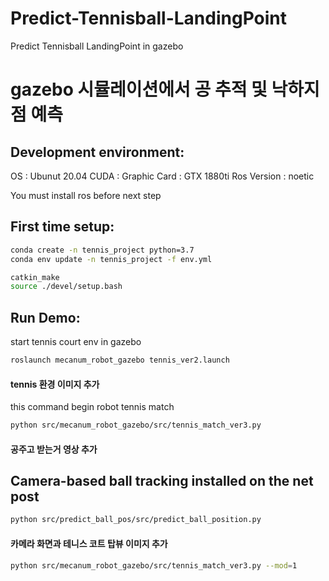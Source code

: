 # Predict-Tennisball-LandingPoint
Predict Tennisball  LandingPoint in gazebo

# gazebo 시뮬레이션에서 공 추적 및 낙하지점 예측

## Development environment:

OS : Ubunut 20.04
CUDA :
Graphic Card : GTX 1880ti
Ros Version : noetic

You must install ros before next step

## First time setup:

```bash
conda create -n tennis_project python=3.7
conda env update -n tennis_project -f env.yml

catkin_make
source ./devel/setup.bash
```

## Run Demo:

start tennis court env in gazebo

```bash
roslaunch mecanum_robot_gazebo tennis_ver2.launch
```
#### tennis 환경 이미지 추가


this command begin robot tennis match 
```bash
python src/mecanum_robot_gazebo/src/tennis_match_ver3.py
```
#### 공주고 받는거 영상 추가


## Camera-based ball tracking installed on the net post

```bash
python src/predict_ball_pos/src/predict_ball_position.py
```
#### 카메라 화면과 테니스 코트 탑뷰 이미지 추가

```bash
python src/mecanum_robot_gazebo/src/tennis_match_ver3.py --mod=1
```
